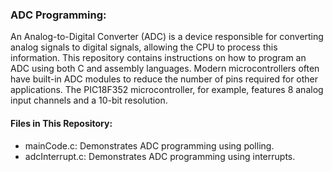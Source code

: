 
### ADC Programming:
An Analog-to-Digital Converter (ADC) is a device responsible for converting analog signals to digital signals, allowing the CPU to process this information. 
This repository contains instructions on how to program an ADC using both C and assembly languages.
Modern microcontrollers often have built-in ADC modules to reduce the number of pins required for other applications. 
The PIC18F352 microcontroller, for example, features 8 analog input channels and a 10-bit resolution.

#### Files in This Repository:
- mainCode.c: Demonstrates ADC programming using polling.
- adcInterrupt.c: Demonstrates ADC programming using interrupts.
